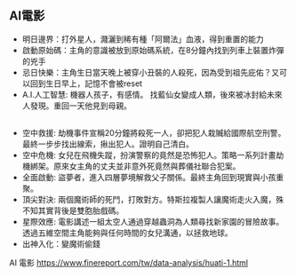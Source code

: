 ## AI電影
- 明日邊界：打外星人，濺灑到稀有種「阿爾法」血液，得到重置的能力
- 啟動原始碼：主角的意識被放到原始碼系統，在8分鐘內找到列車上裝置炸彈的兇手
- 忌日快樂：主角生日當天晚上被穿小丑裝的人殺死，因為受到祖先庇佑？又可以回到生日早上，記憶不會被reset
- A.I.人工智慧: 機器人孩子，有感情。 找藍仙女變成人類，後來被冰封給未來人發現。重回一天他見到母親。



## 
- 空中救援: 劫機事件宣稱20分鐘將殺死一人，卻把犯人栽贓給國際航空刑警。最終一步步找出線索，揪出犯人。證明自己清白。
- 空中危機: 女兒在飛機失蹤，扮演警察的竟然是恐怖犯人。策略一系列計畫劫機綁架。原來女主角的丈夫並非意外死竟然與葬儀社聯合犯案。
- 全面啟動: 盜夢者，進入四層夢境解救父子關係。最終主角回到現實與小孩重聚。
- 頂尖對決: 兩個魔術師的死鬥，打敗對方。特斯拉複製人讓魔術走火入魔，殊不知其實背後是雙胞胎戲碼。
- 星際效應: 電影講述一組太空人通過穿越蟲洞為人類尋找新家園的冒險故事。透過五維空間主角能夠與任何時間的女兒溝通，以拯救地球。
- 出神入化：變魔術偷錢


AI 電影 https://www.finereport.com/tw/data-analysis/huati-1.html